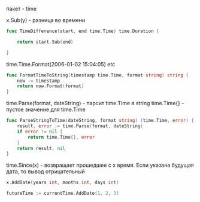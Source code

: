пакет - time

x.Sub(y) - разница во времени

```go
func TimeDifference(start, end time.Time) time.Duration {

    return start.Sub(end)

}
```

time.Time.Format(2006-01-02 15:04:05) etc

```go
func FormatTimeToString(timestamp time.Time, format string) string {
	now := timestamp
	return now.Format(format)
}
```

time.Parse(format, dateString) - парсит time.Time в string
time.Time{} - пустое значение для time.Time

```go
func ParseStringToTime(dateString, format string) (time.Time, error) {
    result, error := time.Parse(format, dateString)
    if error != nil {
        return time.Time{}, error
    }
    return result, nil
}
```

time.Since(x) - возвращает прошедшее с x время. Если указана будущая дата, то вывод отрицательный

```go
x.AddDate(years int, months int, days int)

futureTime := currentTime.AddDate(1, 2, 3)
```

